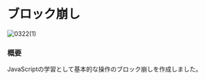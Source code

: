 # ブロック崩し
![0322(1)](https://github.com/kano0000/BreakingBlock/assets/129806087/ca117e31-6bec-4566-a7cc-203461c03cdc)

### 概要
  JavaScriptの学習として基本的な操作のブロック崩しを作成しました。
